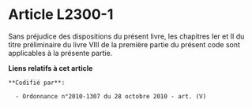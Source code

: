 # Article L2300-1

Sans préjudice des dispositions du présent livre, les chapitres Ier et II du titre préliminaire du livre VIII de la première
partie du présent code sont applicables à la présente partie.

**Liens relatifs à cet article**

	**Codifié par**:

	  - Ordonnance n°2010-1307 du 28 octobre 2010 - art. (V)
